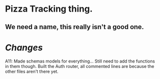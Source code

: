 # Pizza Tracking thing.

## We need a name, this really isn't a good one.

# *Changes*

A11:
    Made schemas models for everything... Still need to add the functions in them though.
    Built the Auth router, all commented lines are because the other files aren't there yet.